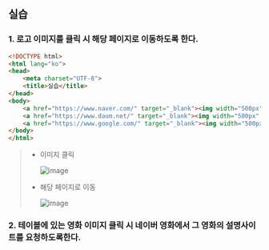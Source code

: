 ## 실습
### 1. 로고 이미지를 클릭 시 해당 페이지로 이동하도록 한다.
```html
<!DOCTYPE html>
<html lang="ko">
<head>
    <meta charset="UTF-8">
    <title>실습</title>
</head>
<body>
    <a href="https://www.naver.com/" target="_blank"><img width="500px" src="./logo/naver.png"></a><br>
    <a href="https://www.daum.net/" target="_blank"><img width="500px" src="./logo/daum.png"></a><br>
    <a href="https://www.google.com/" target="_blank"><img width="500px" src="./logo/google.png"></a><br>
</body>
</html>
```
> * 이미지 클릭  
>   
>   ![image](https://user-images.githubusercontent.com/79209568/117608909-f3016680-b199-11eb-88ea-de38490648a1.png)
> * 해당 페이지로 이동  
>   
>   ![image](https://user-images.githubusercontent.com/79209568/117608934-fdbbfb80-b199-11eb-8121-562749058bd5.png)

### 2. 테이블에 있는 영화 이미지 클릭 시 네이버 영화에서 그 영화의 설명사이트를 요청하도록한다.
```html

```
